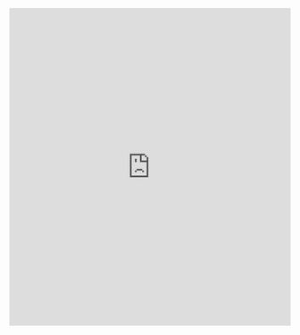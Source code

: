 <p><iframe allowfullscreen width="100%" height="569" class="google-slides-iframe" frameborder="0" scrolling="no" src="https://docs.google.com/presentation/d/e/2PACX-1vSaRp_axD0YibSQ3r3rh-PmL8RKh346ZJ9NaIMuPo9CeNQdWpOpwsBpWzKr_hvwcTMRbXpXrGwVT5Mk/embed?start=false&amp;loop=false&amp;delayms=3000"></iframe></p>